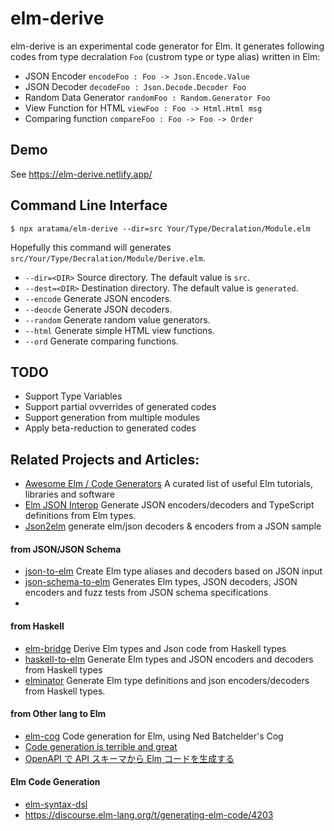 # elm-derive

elm-derive is an experimental code generator for Elm.
It generates following codes from type decralation `Foo` (custrom type or type alias) written in Elm:

- JSON Encoder `encodeFoo : Foo -> Json.Encode.Value`
- JSON Decoder `decodeFoo : Json.Decode.Decoder Foo`
- Random Data Generator `randomFoo : Random.Generator Foo`
- View Function for HTML `viewFoo : Foo -> Html.Html msg`
- Comparing function `compareFoo : Foo -> Foo -> Order`

## Demo

See https://elm-derive.netlify.app/

## Command Line Interface

```shell
$ npx aratama/elm-derive --dir=src Your/Type/Decralation/Module.elm
```

Hopefully this command will generates `src/Your/Type/Decralation/Module/Derive.elm`.

- `--dir=<DIR>` Source directory. The default value is `src`.
- `--dest=<DIR>` Destination directory. The default value is `generated`.
- `--encode` Generate JSON encoders.
- `--deocde` Generate JSON decoders.
- `--random` Generate random value generators.
- `--html` Generate simple HTML view functions.
- `--ord` Generate comparing functions.

## TODO

- Support Type Variables
- Support partial ovverrides of generated codes
- Support generation from multiple modules
- Apply beta-reduction to generated codes

## Related Projects and Articles:

- [Awesome Elm / Code Generators](https://github.com/sporto/awesome-elm#code-generators) A curated list of useful Elm tutorials, libraries and software
- [Elm JSON Interop](https://github.com/pravdomil/elm-json-interop) Generate JSON encoders/decoders and TypeScript definitions from Elm types.
- [Json2elm](https://discourse.elm-lang.org/t/json2elm-generate-elm-json-decoders-encoders-from-a-json-sample/7277) generate elm/json decoders & encoders from a JSON sample

#### from JSON/JSON Schema

- [json-to-elm](https://github.com/eeue56/json-to-elm) Create Elm type aliases and decoders based on JSON input
- [json-schema-to-elm](https://github.com/dragonwasrobot/json-schema-to-elm) Generates Elm types, JSON decoders, JSON encoders and fuzz tests from JSON schema specifications
-

#### from Haskell

- [elm-bridge](https://github.com/agrafix/elm-bridge) Derive Elm types and Json code from Haskell types
- [haskell-to-elm](https://github.com/folq/haskell-to-elm) Generate Elm types and JSON encoders and decoders from Haskell types
- [elminator](https://github.com/sras/elminator) Generate Elm type definitions and json encoders/decoders from Haskell types.

#### from Other lang to Elm

- [elm-cog](https://github.com/boxed/elm-cog) Code generation for Elm, using Ned Batchelder's Cog
- [Code generation is terrible and great](https://medium.com/@boxed/code-generation-is-terrible-and-great-b07ce54d382a)
- [OpenAPI で API スキーマから Elm コードを生成する](https://qiita.com/takmatsukawa/items/259e82c1d33fcd2d8f79)

#### Elm Code Generation

- [elm-syntax-dsl](https://github.com/the-sett/elm-syntax-dsl)
- https://discourse.elm-lang.org/t/generating-elm-code/4203
